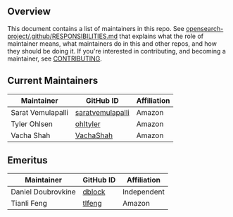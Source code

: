 ## Overview

This document contains a list of maintainers in this repo. See [opensearch-project/.github/RESPONSIBILITIES.md](https://github.com/opensearch-project/.github/blob/main/RESPONSIBILITIES.md#maintainer-responsibilities) that explains what the role of maintainer means, what maintainers do in this and other repos, and how they should be doing it. If you're interested in contributing, and becoming a maintainer, see [CONTRIBUTING](CONTRIBUTING.md).

## Current Maintainers

| Maintainer         | GitHub ID                                               | Affiliation |
| ------------------ | ------------------------------------------------------- | ----------- |
| Sarat Vemulapalli  | [saratvemulapalli](https://github.com/saratvemulapalli) | Amazon      |
| Tyler Ohlsen       | [ohltyler](https://github.com/ohltyler)                 | Amazon      |
| Vacha Shah         | [VachaShah](https://github.com/vachashah)               | Amazon      |

## Emeritus

| Maintainer         | GitHub ID                                               | Affiliation |
| ------------------ | ------------------------------------------------------- | ----------- |
| Daniel Doubrovkine | [dblock](https://github.com/dblock)                     | Independent |
| Tianli Feng        | [tlfeng](https://github.com/tlfeng)                     | Amazon      |
